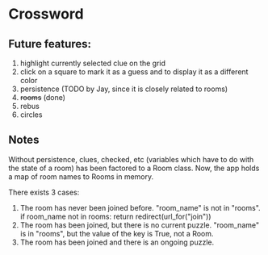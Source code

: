 # Crossword

## Future features:
1) highlight currently selected clue on the grid
2) click on a square to mark it as a guess and to display it as a different color
3) persistence (TODO by Jay, since it is closely related to rooms)
4) ~~rooms~~ (done)
5) rebus
6) circles

## Notes
Without persistence, clues, checked, etc (variables which have to do with the state of a room) has been factored to a Room class. Now, the app holds a map of room names to Rooms in memory.

There exists 3 cases:
1. The room has never been joined before. "room_name" is not in "rooms".
  if room_name not in rooms:
    return redirect(url_for("join"))
2. The room has been joined, but there is no current puzzle. "room_name" is in "rooms", but the value of the key is True, not a Room.
3. The room has been joined and there is an ongoing puzzle.
